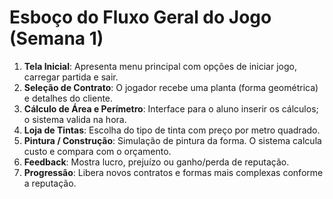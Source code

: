 # Esboço do Fluxo Geral do Jogo (Semana 1)

1. **Tela Inicial**: Apresenta menu principal com opções de iniciar jogo, carregar partida e sair.
2. **Seleção de Contrato**: O jogador recebe uma planta (forma geométrica) e detalhes do cliente.
3. **Cálculo de Área e Perímetro**: Interface para o aluno inserir os cálculos; o sistema valida na hora.
4. **Loja de Tintas**: Escolha do tipo de tinta com preço por metro quadrado.
5. **Pintura / Construção**: Simulação de pintura da forma. O sistema calcula custo e compara com o orçamento.
6. **Feedback**: Mostra lucro, prejuízo ou ganho/perda de reputação.
7. **Progressão**: Libera novos contratos e formas mais complexas conforme a reputação.
